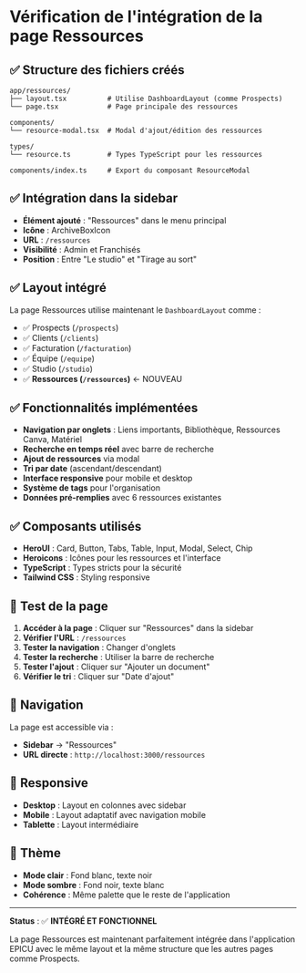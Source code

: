 # Vérification de l'intégration de la page Ressources

## ✅ Structure des fichiers créés

```
app/ressources/
├── layout.tsx          # Utilise DashboardLayout (comme Prospects)
└── page.tsx            # Page principale des ressources

components/
└── resource-modal.tsx  # Modal d'ajout/édition des ressources

types/
└── resource.ts         # Types TypeScript pour les ressources

components/index.ts     # Export du composant ResourceModal
```

## ✅ Intégration dans la sidebar

- **Élément ajouté** : "Ressources" dans le menu principal
- **Icône** : ArchiveBoxIcon
- **URL** : `/ressources`
- **Visibilité** : Admin et Franchisés
- **Position** : Entre "Le studio" et "Tirage au sort"

## ✅ Layout intégré

La page Ressources utilise maintenant le `DashboardLayout` comme :
- ✅ Prospects (`/prospects`)
- ✅ Clients (`/clients`)
- ✅ Facturation (`/facturation`)
- ✅ Équipe (`/equipe`)
- ✅ Studio (`/studio`)
- ✅ **Ressources (`/ressources`)** ← NOUVEAU

## ✅ Fonctionnalités implémentées

- **Navigation par onglets** : Liens importants, Bibliothèque, Ressources Canva, Matériel
- **Recherche en temps réel** avec barre de recherche
- **Ajout de ressources** via modal
- **Tri par date** (ascendant/descendant)
- **Interface responsive** pour mobile et desktop
- **Système de tags** pour l'organisation
- **Données pré-remplies** avec 6 ressources existantes

## ✅ Composants utilisés

- **HeroUI** : Card, Button, Tabs, Table, Input, Modal, Select, Chip
- **Heroicons** : Icônes pour les ressources et l'interface
- **TypeScript** : Types stricts pour la sécurité
- **Tailwind CSS** : Styling responsive

## 🚀 Test de la page

1. **Accéder à la page** : Cliquer sur "Ressources" dans la sidebar
2. **Vérifier l'URL** : `/ressources`
3. **Tester la navigation** : Changer d'onglets
4. **Tester la recherche** : Utiliser la barre de recherche
5. **Tester l'ajout** : Cliquer sur "Ajouter un document"
6. **Vérifier le tri** : Cliquer sur "Date d'ajout"

## 🔗 Navigation

La page est accessible via :
- **Sidebar** → "Ressources"
- **URL directe** : `http://localhost:3000/ressources`

## 📱 Responsive

- **Desktop** : Layout en colonnes avec sidebar
- **Mobile** : Layout adaptatif avec navigation mobile
- **Tablette** : Layout intermédiaire

## 🎨 Thème

- **Mode clair** : Fond blanc, texte noir
- **Mode sombre** : Fond noir, texte blanc
- **Cohérence** : Même palette que le reste de l'application

---

**Status** : ✅ **INTÉGRÉ ET FONCTIONNEL**

La page Ressources est maintenant parfaitement intégrée dans l'application EPICU avec le même layout et la même structure que les autres pages comme Prospects.
